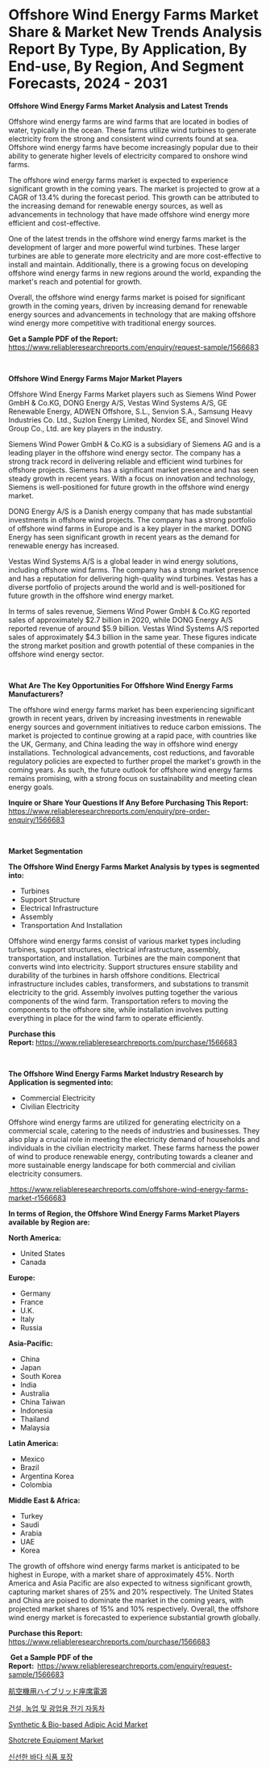 <p><h1>Offshore Wind Energy Farms Market Share & Market New Trends Analysis Report By Type, By Application, By End-use, By Region, And Segment Forecasts, 2024 - 2031</h1></p><p><strong>Offshore Wind Energy Farms Market Analysis and Latest Trends</strong></p>
<p><p>Offshore wind energy farms are wind farms that are located in bodies of water, typically in the ocean. These farms utilize wind turbines to generate electricity from the strong and consistent wind currents found at sea. Offshore wind energy farms have become increasingly popular due to their ability to generate higher levels of electricity compared to onshore wind farms.</p><p>The offshore wind energy farms market is expected to experience significant growth in the coming years. The market is projected to grow at a CAGR of 13.4% during the forecast period. This growth can be attributed to the increasing demand for renewable energy sources, as well as advancements in technology that have made offshore wind energy more efficient and cost-effective.</p><p>One of the latest trends in the offshore wind energy farms market is the development of larger and more powerful wind turbines. These larger turbines are able to generate more electricity and are more cost-effective to install and maintain. Additionally, there is a growing focus on developing offshore wind energy farms in new regions around the world, expanding the market's reach and potential for growth.</p><p>Overall, the offshore wind energy farms market is poised for significant growth in the coming years, driven by increasing demand for renewable energy sources and advancements in technology that are making offshore wind energy more competitive with traditional energy sources.</p></p>
<p><strong>Get a Sample PDF of the Report:&nbsp;</strong> <a href="https://www.reliableresearchreports.com/enquiry/request-sample/1566683">https://www.reliableresearchreports.com/enquiry/request-sample/1566683</a></p>
<p>&nbsp;</p>
<p><strong>Offshore Wind Energy Farms Major Market Players</strong></p>
<p><p>Offshore Wind Energy Farms Market players such as Siemens Wind Power GmbH & Co.KG, DONG Energy A/S, Vestas Wind Systems A/S, GE Renewable Energy, ADWEN Offshore, S.L., Senvion S.A., Samsung Heavy Industries Co. Ltd., Suzlon Energy Limited, Nordex SE, and Sinovel Wind Group Co., Ltd. are key players in the industry.</p><p>Siemens Wind Power GmbH & Co.KG is a subsidiary of Siemens AG and is a leading player in the offshore wind energy sector. The company has a strong track record in delivering reliable and efficient wind turbines for offshore projects. Siemens has a significant market presence and has seen steady growth in recent years. With a focus on innovation and technology, Siemens is well-positioned for future growth in the offshore wind energy market.</p><p>DONG Energy A/S is a Danish energy company that has made substantial investments in offshore wind projects. The company has a strong portfolio of offshore wind farms in Europe and is a key player in the market. DONG Energy has seen significant growth in recent years as the demand for renewable energy has increased.</p><p>Vestas Wind Systems A/S is a global leader in wind energy solutions, including offshore wind farms. The company has a strong market presence and has a reputation for delivering high-quality wind turbines. Vestas has a diverse portfolio of projects around the world and is well-positioned for future growth in the offshore wind energy market.</p><p>In terms of sales revenue, Siemens Wind Power GmbH & Co.KG reported sales of approximately $2.7 billion in 2020, while DONG Energy A/S reported revenue of around $5.9 billion. Vestas Wind Systems A/S reported sales of approximately $4.3 billion in the same year. These figures indicate the strong market position and growth potential of these companies in the offshore wind energy sector.</p></p>
<p>&nbsp;</p>
<p><strong>What Are The Key Opportunities For Offshore Wind Energy Farms Manufacturers?</strong></p>
<p><p>The offshore wind energy farms market has been experiencing significant growth in recent years, driven by increasing investments in renewable energy sources and government initiatives to reduce carbon emissions. The market is projected to continue growing at a rapid pace, with countries like the UK, Germany, and China leading the way in offshore wind energy installations. Technological advancements, cost reductions, and favorable regulatory policies are expected to further propel the market's growth in the coming years. As such, the future outlook for offshore wind energy farms remains promising, with a strong focus on sustainability and meeting clean energy goals.</p></p>
<p><strong>Inquire or Share Your Questions If Any Before Purchasing This Report:</strong> <a href="https://www.reliableresearchreports.com/enquiry/pre-order-enquiry/1566683">https://www.reliableresearchreports.com/enquiry/pre-order-enquiry/1566683</a></p>
<p>&nbsp;</p>
<p><strong>Market Segmentation</strong></p>
<p><strong>The Offshore Wind Energy Farms Market Analysis by types is segmented into:</strong></p>
<p><ul><li>Turbines</li><li>Support Structure</li><li>Electrical Infrastructure</li><li>Assembly</li><li>Transportation And Installation</li></ul></p>
<p><p>Offshore wind energy farms consist of various market types including turbines, support structures, electrical infrastructure, assembly, transportation, and installation. Turbines are the main component that converts wind into electricity. Support structures ensure stability and durability of the turbines in harsh offshore conditions. Electrical infrastructure includes cables, transformers, and substations to transmit electricity to the grid. Assembly involves putting together the various components of the wind farm. Transportation refers to moving the components to the offshore site, while installation involves putting everything in place for the wind farm to operate efficiently.</p></p>
<p><strong>Purchase this Report:&nbsp;</strong><a href="https://www.reliableresearchreports.com/purchase/1566683">https://www.reliableresearchreports.com/purchase/1566683</a></p>
<p>&nbsp;</p>
<p><strong>The Offshore Wind Energy Farms Market Industry Research by Application is segmented into:</strong></p>
<p><ul><li>Commercial Electricity</li><li>Civilian Electricity</li></ul></p>
<p><p>Offshore wind energy farms are utilized for generating electricity on a commercial scale, catering to the needs of industries and businesses. They also play a crucial role in meeting the electricity demand of households and individuals in the civilian electricity market. These farms harness the power of wind to produce renewable energy, contributing towards a cleaner and more sustainable energy landscape for both commercial and civilian electricity consumers.</p></p>
<p><a href="https://www.reliableresearchreports.com/offshore-wind-energy-farms-market-r1566683">&nbsp;https://www.reliableresearchreports.com/offshore-wind-energy-farms-market-r1566683</a></p>
<p><strong>In terms of Region, the Offshore Wind Energy Farms Market Players available by Region are:</strong></p>
<p>
    <p> <strong> North America: </strong>
        <ul>
            <li>United States</li>
            <li>Canada</li>
        </ul>
        </p> 
    <p> <strong> Europe: </strong>
        <ul>
            <li>Germany</li>
            <li>France</li>
            <li>U.K.</li>
            <li>Italy</li>
            <li>Russia</li>
        </ul>
        </p> 
    <p> <strong> Asia-Pacific: </strong>
        <ul>
            <li>China</li>
            <li>Japan</li>
            <li>South Korea</li>
            <li>India</li>
            <li>Australia</li>
            <li>China Taiwan</li>
            <li>Indonesia</li>
            <li>Thailand</li>
            <li>Malaysia</li>
        </ul>
        </p> 
    <p> <strong> Latin America: </strong>
        <ul>
            <li>Mexico</li>
            <li>Brazil</li>
            <li>Argentina Korea</li>
            <li>Colombia</li>
        </ul>
        </p> 
    <p> <strong> Middle East & Africa: </strong>
        <ul>
            <li>Turkey</li>
            <li>Saudi</li>
            <li>Arabia</li>
            <li>UAE</li>
            <li>Korea</li>
        </ul>
    </p>
    </p>
<p><p>The growth of offshore wind energy farms market is anticipated to be highest in Europe, with a market share of approximately 45%. North America and Asia Pacific are also expected to witness significant growth, capturing market shares of 25% and 20% respectively. The United States and China are poised to dominate the market in the coming years, with projected market shares of 15% and 10% respectively. Overall, the offshore wind energy market is forecasted to experience substantial growth globally.</p></p>
<p><strong>Purchase this Report: </strong><a href="https://www.reliableresearchreports.com/purchase/1566683">https://www.reliableresearchreports.com/purchase/1566683</a></p>
<p>&nbsp;<strong>Get a Sample PDF of the Report:&nbsp;&nbsp;</strong><a href="https://www.reliableresearchreports.com/enquiry/request-sample/1566683">https://www.reliableresearchreports.com/enquiry/request-sample/1566683</a></p>
<p><strong></strong></p>
<p><p><a href="https://github.com/Sophiaard2003/Market-Research-Report-List-1/blob/main/321003991297.md">航空機用ハイブリッド座席電源</a></p><p><a href="https://github.com/mdmazharulnwr786/Market-Research-Report-List-1/blob/main/953190184668.md">건설, 농업 및 광업용 전기 자동차</a></p><p><a href="https://github.com/AdrianaPaucek2023/Market-Research-Report-List-1/blob/main/synthetic-bio-based-adipic-acid-market.md">Synthetic & Bio-based Adipic Acid Market</a></p><p><a href="https://github.com/lorenzaSchmeler/Market-Research-Report-List-1/blob/main/shotcrete-equipment-market.md">Shotcrete Equipment Market</a></p><p><a href="https://github.com/berlianaparadilla48/Market-Research-Report-List-1/blob/main/867956484667.md">신선한 바다 식품 포장</a></p></p>